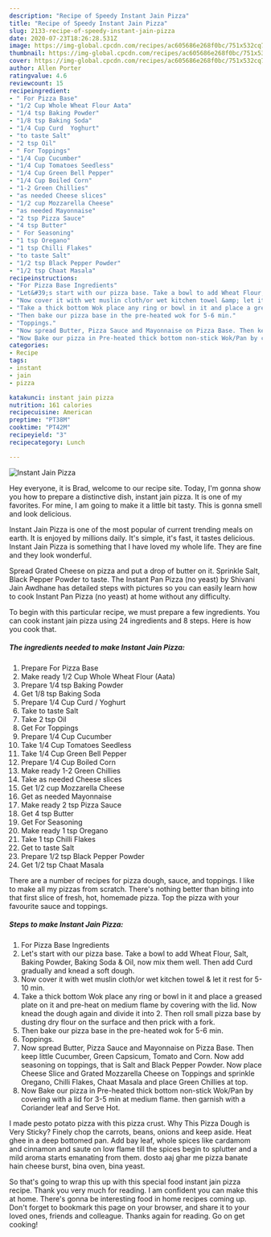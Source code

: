 ```yaml
---
description: "Recipe of Speedy Instant Jain Pizza"
title: "Recipe of Speedy Instant Jain Pizza"
slug: 2133-recipe-of-speedy-instant-jain-pizza
date: 2020-07-23T18:26:28.531Z
image: https://img-global.cpcdn.com/recipes/ac605686e268f0bc/751x532cq70/instant-jain-pizza-recipe-main-photo.jpg
thumbnail: https://img-global.cpcdn.com/recipes/ac605686e268f0bc/751x532cq70/instant-jain-pizza-recipe-main-photo.jpg
cover: https://img-global.cpcdn.com/recipes/ac605686e268f0bc/751x532cq70/instant-jain-pizza-recipe-main-photo.jpg
author: Allen Porter
ratingvalue: 4.6
reviewcount: 15
recipeingredient:
- " For Pizza Base"
- "1/2 Cup Whole Wheat Flour Aata"
- "1/4 tsp Baking Powder"
- "1/8 tsp Baking Soda"
- "1/4 Cup Curd  Yoghurt"
- "to taste Salt"
- "2 tsp Oil"
- " For Toppings"
- "1/4 Cup Cucumber"
- "1/4 Cup Tomatoes Seedless"
- "1/4 Cup Green Bell Pepper"
- "1/4 Cup Boiled Corn"
- "1-2 Green Chillies"
- "as needed Cheese slices"
- "1/2 cup Mozzarella Cheese"
- "as needed Mayonnaise"
- "2 tsp Pizza Sauce"
- "4 tsp Butter"
- " For Seasoning"
- "1 tsp Oregano"
- "1 tsp Chilli Flakes"
- "to taste Salt"
- "1/2 tsp Black Pepper Powder"
- "1/2 tsp Chaat Masala"
recipeinstructions:
- "For Pizza Base Ingredients"
- "Let&#39;s start with our pizza base. Take a bowl to add Wheat Flour, Salt, Baking Powder, Baking Soda &amp; Oil, now mix them well. Then add Curd gradually and knead a soft dough."
- "Now cover it with wet muslin cloth/or wet kitchen towel &amp; let it rest for 5-10 min."
- "Take a thick bottom Wok place any ring or bowl in it and place a greased plate on it and pre-heat on medium flame by covering with the lid. Now knead the dough again and divide it into 2. Then roll small pizza base by dusting dry flour on the surface and then prick with a fork."
- "Then bake our pizza base in the pre-heated wok for 5-6 min."
- "Toppings."
- "Now spread Butter, Pizza Sauce and Mayonnaise on Pizza Base. Then keep little Cucumber, Green Capsicum, Tomato and Corn. Now add seasoning on toppings, that is Salt and Black Pepper Powder. Now place Cheese Slice and Grated Mozzarella Cheese on Toppings and sprinkle Oregano, Chilli Flakes, Chaat Masala and place Green Chillies at top."
- "Now Bake our pizza in Pre-heated thick bottom non-stick Wok/Pan by covering with a lid for 3-5 min at medium flame. then garnish with a Coriander leaf and Serve Hot."
categories:
- Recipe
tags:
- instant
- jain
- pizza

katakunci: instant jain pizza 
nutrition: 161 calories
recipecuisine: American
preptime: "PT38M"
cooktime: "PT42M"
recipeyield: "3"
recipecategory: Lunch

---
```



![Instant Jain Pizza](https://img-global.cpcdn.com/recipes/ac605686e268f0bc/751x532cq70/instant-jain-pizza-recipe-main-photo.jpg)

Hey everyone, it is Brad, welcome to our recipe site. Today, I'm gonna show you how to prepare a distinctive dish, instant jain pizza. It is one of my favorites. For mine, I am going to make it a little bit tasty. This is gonna smell and look delicious.

Instant Jain Pizza is one of the most popular of current trending meals on earth. It is enjoyed by millions daily. It's simple, it's fast, it tastes delicious. Instant Jain Pizza is something that I have loved my whole life. They are fine and they look wonderful.

Spread Grated Cheese on pizza and put a drop of butter on it. Sprinkle Salt, Black Pepper Powder to taste. The Instant Pan Pizza (no yeast) by Shivani Jain Awdhane has detailed steps with pictures so you can easily learn how to cook Instant Pan Pizza (no yeast) at home without any difficulty.


To begin with this particular recipe, we must prepare a few ingredients. You can cook instant jain pizza using 24 ingredients and 8 steps. Here is how you cook that.

<!--inarticleads1-->

##### The ingredients needed to make Instant Jain Pizza:

1. Prepare  For Pizza Base
1. Make ready 1/2 Cup Whole Wheat Flour (Aata)
1. Prepare 1/4 tsp Baking Powder
1. Get 1/8 tsp Baking Soda
1. Prepare 1/4 Cup Curd / Yoghurt
1. Take to taste Salt
1. Take 2 tsp Oil
1. Get  For Toppings
1. Prepare 1/4 Cup Cucumber
1. Take 1/4 Cup Tomatoes Seedless
1. Take 1/4 Cup Green Bell Pepper
1. Prepare 1/4 Cup Boiled Corn
1. Make ready 1-2 Green Chillies
1. Take as needed Cheese slices
1. Get 1/2 cup Mozzarella Cheese
1. Get as needed Mayonnaise
1. Make ready 2 tsp Pizza Sauce
1. Get 4 tsp Butter
1. Get  For Seasoning
1. Make ready 1 tsp Oregano
1. Take 1 tsp Chilli Flakes
1. Get to taste Salt
1. Prepare 1/2 tsp Black Pepper Powder
1. Get 1/2 tsp Chaat Masala


There are a number of recipes for pizza dough, sauce, and toppings. I like to make all my pizzas from scratch. There&#39;s nothing better than biting into that first slice of fresh, hot, homemade pizza. Top the pizza with your favourite sauce and toppings. 

<!--inarticleads2-->

##### Steps to make Instant Jain Pizza:

1. For Pizza Base Ingredients
1. Let&#39;s start with our pizza base. Take a bowl to add Wheat Flour, Salt, Baking Powder, Baking Soda &amp; Oil, now mix them well. Then add Curd gradually and knead a soft dough.
1. Now cover it with wet muslin cloth/or wet kitchen towel &amp; let it rest for 5-10 min.
1. Take a thick bottom Wok place any ring or bowl in it and place a greased plate on it and pre-heat on medium flame by covering with the lid. Now knead the dough again and divide it into 2. Then roll small pizza base by dusting dry flour on the surface and then prick with a fork.
1. Then bake our pizza base in the pre-heated wok for 5-6 min.
1. Toppings.
1. Now spread Butter, Pizza Sauce and Mayonnaise on Pizza Base. Then keep little Cucumber, Green Capsicum, Tomato and Corn. Now add seasoning on toppings, that is Salt and Black Pepper Powder. Now place Cheese Slice and Grated Mozzarella Cheese on Toppings and sprinkle Oregano, Chilli Flakes, Chaat Masala and place Green Chillies at top.
1. Now Bake our pizza in Pre-heated thick bottom non-stick Wok/Pan by covering with a lid for 3-5 min at medium flame. then garnish with a Coriander leaf and Serve Hot.


I made pesto potato pizza with this pizza crust. Why This Pizza Dough is Very Sticky? Finely chop the carrots, beans, onions and keep aside. Heat ghee in a deep bottomed pan. Add bay leaf, whole spices like cardamom and cinnamon and saute on low flame till the spices begin to splutter and a mild aroma starts emanating from them. dosto aaj ghar me pizza banate hain cheese burst, bina oven, bina yeast. 

So that's going to wrap this up with this special food instant jain pizza recipe. Thank you very much for reading. I am confident you can make this at home. There's gonna be interesting food in home recipes coming up. Don't forget to bookmark this page on your browser, and share it to your loved ones, friends and colleague. Thanks again for reading. Go on get cooking!
